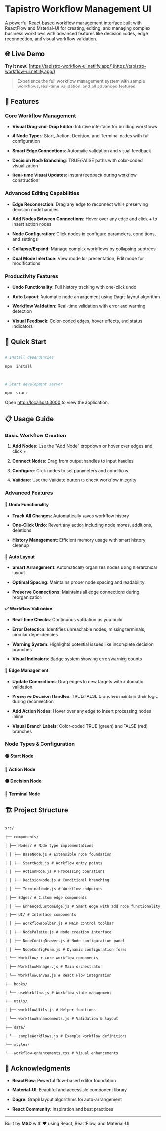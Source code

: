
# Tapistro Workflow Management UI

  

A powerful React-based workflow management interface built with ReactFlow and Material-UI for creating, editing, and managing complex business workflows with advanced features like decision nodes, edge reconnection, and visual workflow validation.

  

## 🌐 Live Demo

  

**Try it now:** [https://tapistro-workflow-ui.netlify.app/](https://tapistro-workflow-ui.netlify.app/)

  

> Experience the full workflow management system with sample workflows, real-time validation, and all advanced features.

  

## 🚀 Features

  

### Core Workflow Management

-  **Visual Drag-and-Drop Editor**: Intuitive interface for building workflows

-  **4 Node Types**: Start, Action, Decision, and Terminal nodes with full configuration

-  **Smart Edge Connections**: Automatic validation and visual feedback

-  **Decision Node Branching**: TRUE/FALSE paths with color-coded visualization

-  **Real-time Visual Updates**: Instant feedback during workflow construction

  

### Advanced Editing Capabilities

-  **Edge Reconnection**: Drag any edge to reconnect while preserving decision node handles

-  **Add Nodes Between Connections**: Hover over any edge and click + to insert action nodes

-  **Node Configuration**: Click nodes to configure parameters, conditions, and settings

-  **Collapse/Expand**: Manage complex workflows by collapsing subtrees

-  **Dual Mode Interface**: View mode for presentation, Edit mode for modifications

  

### Productivity Features

-  **Undo Functionality**: Full history tracking with one-click undo

-  **Auto Layout**: Automatic node arrangement using Dagre layout algorithm

-  **Workflow Validation**: Real-time validation with error and warning detection

-  **Visual Feedback**: Color-coded edges, hover effects, and status indicators

  

## 🎯 Quick Start

  

```bash

# Install dependencies

npm  install

  

# Start development server

npm  start

```

  

Open [http://localhost:3000](http://localhost:3000) to view the application.

  

## 📋 Usage Guide

  

### Basic Workflow Creation

1.  **Add Nodes**: Use the \"Add Node\" dropdown or hover over edges and click +

2.  **Connect Nodes**: Drag from output handles to input handles

3.  **Configure**: Click nodes to set parameters and conditions

4.  **Validate**: Use the Validate button to check workflow integrity

  

### Advanced Features

  

#### 🔄 Undo Functionality

-  **Track All Changes**: Automatically saves workflow history

-  **One-Click Undo**: Revert any action including node moves, additions, deletions

-  **History Management**: Efficient memory usage with smart history cleanup

  

#### 📐 Auto Layout

-  **Smart Arrangement**: Automatically organizes nodes using hierarchical layout

-  **Optimal Spacing**: Maintains proper node spacing and readability

-  **Preserve Connections**: Maintains all edge connections during reorganization

  

#### ✅ Workflow Validation

-  **Real-time Checks**: Continuous validation as you build

-  **Error Detection**: Identifies unreachable nodes, missing terminals, circular dependencies

-  **Warning System**: Highlights potential issues like incomplete decision branches

-  **Visual Indicators**: Badge system showing error/warning counts

  

#### 🔗 Edge Management

-  **Update Connections**: Drag edges to new targets with automatic validation

-  **Preserve Decision Handles**: TRUE/FALSE branches maintain their logic during reconnection

-  **Add Action Nodes**: Hover over any edge to insert processing nodes inline

-  **Visual Branch Labels**: Color-coded TRUE (green) and FALSE (red) branches

  

### Node Types & Configuration

  

#### 🟢 Start Node
#### 🔵 Action Node
#### 🟠 Decision Node
#### 🔴 Terminal Node




## 🏗️ Project Structure
```

src/

├── components/

│ ├── Nodes/ # Node type implementations

│ │ ├── BaseNode.js # Extensible node foundation

│ │ ├── StartNode.js # Workflow entry points

│ │ ├── ActionNode.js # Processing operations

│ │ ├── DecisionNode.js # Conditional branching

│ │ └── TerminalNode.js # Workflow endpoints

│ ├── Edges/ # Custom edge components

│ │ └── EnhancedCustomEdge.js # Smart edge with add node functionality

│ ├── UI/ # Interface components

│ │ ├── WorkflowToolbar.js # Main control toolbar

│ │ ├── NodePalette.js # Node creation interface

│ │ ├── NodeConfigDrawer.js # Node configuration panel

│ │ └── NodeConfigForm.js # Dynamic configuration forms

│ └── Workflow/ # Core workflow components

│ ├── WorkflowManager.js # Main orchestrator

│ └── WorkflowCanvas.js # React Flow integration

├── hooks/

│ └── useWorkflow.js # Workflow state management

├── utils/

│ ├── workflowUtils.js # Helper functions

│ └── workflowEnhancements.js # Validation & layout

├── data/

│ └── sampleWorkflows.js # Example workflow definitions

└── styles/

└── workflow-enhancements.css # Visual enhancements

```

  

## 🙏 Acknowledgments

  

-  **ReactFlow**: Powerful flow-based editor foundation

-  **Material-UI**: Beautiful and accessible component library

-  **Dagre**: Graph layout algorithms for auto-arrangement

-  **React Community**: Inspiration and best practices

  

---

  

Built by **MSD** with ❤️ using React, ReactFlow, and Material-UI